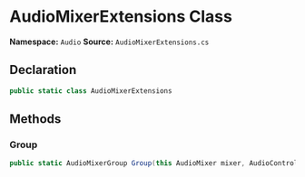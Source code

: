 # AudioMixerExtensions Class

**Namespace:** `Audio`
**Source:** `AudioMixerExtensions.cs`

## Declaration

```csharp
public static class AudioMixerExtensions
```

## Methods

### Group

```csharp
public static AudioMixerGroup Group(this AudioMixer mixer, AudioController.Group group)
```

